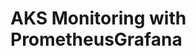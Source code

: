 # AKS Monitoring with PrometheusGrafana                                                                                                                                                                                                                 
